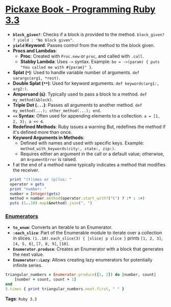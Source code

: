 # [Pickaxe Book - Programming Ruby 3.3](https://learning.oreilly.com/library/view/programming-ruby-3-3/9798888650684/)


- **`block_given?`**: Checks if a block is provided to the method. `block_given? ? yield : "No block given"`.
- **`yield` Keyword**: Passes control from the method to the block given. 
- **Procs and Lambdas**:
  - **Proc**: Created with `Proc.new` or `proc`, and called with `.call`.
  - **Stabby Lambda**: Uses `->` syntax. Example: `bo = ->(param) { puts "You called me with #{param}" }`.
- **Splat (`*`)**: Used to handle variable number of arguments. `def varargs(arg1, *rest)`.
- **Double Splat (`**`)**: Used for keyword arguments. `def keywords(arg1:, arg2:)`.
- **Ampersand (`&`)**: Typically used to pass a block to a method. `def my_method(&block)`.
- **Triple Dot (`...`)**: Passes all arguments to another method. `def my_method(...); other_method(...); end`.
- **`<<` Syntax**: Often used for appending elements to a collection. `a = [1, 2, 3]; a << 4`.
- **Redefined Methods**: Ruby issues a warning But, redefines the method if it's defined more than once.
- **Keyword Arguments in Methods**:
  - Defined with names and used with specific keys. Example: `method_with_keywords(city:, state:, zip:)`.
  - Requires either an argument in the call or a default value; otherwise, an `ArgumentError` is raised.
- **!** at the end of a method name typically indicates a method that modifies the receiver.
```ruby
  print "(t)imes or (p)lus: "
  operator = gets
  print "number: "
  number = Integer(gets)
  method = number.method(operator.start_with?("t") ? :* : :+)
  puts (1..10).map(&method).join(", ")
```


### [Enumerators](https://docs.ruby-lang.org/en/master/Enumerator.html)
- **`to_enum`**: Converts an iterable to an Enumerator.
- **`:each_slice`**: Part of the Enumerable module to iterate over a collection in slices. `(1..10).each_slice(3) { |slice| p slice }` prints `[1, 2, 3]`, `[4, 5, 6]`, `[7, 8, 9]`, `[10]`.
- **`Enumerator.produce`**: Creates an Enumerator with a block that generates the next value.
- **`Enumerator::Lazy`**: Allows creating lazy enumerators for potentially infinite series.

```ruby
triangular_numbers = Enumerator.produce([1, 2]) do |number, count|
    [number + count, count + 1]
end
5.times { print triangular_numbers.next.first, " " }
```
**Tags**: `Ruby 3.3`